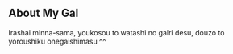## About My Gal

Irashai minna-sama, youkosou to watashi no galri desu, douzo to yoroushiku onegaishimasu ^^
